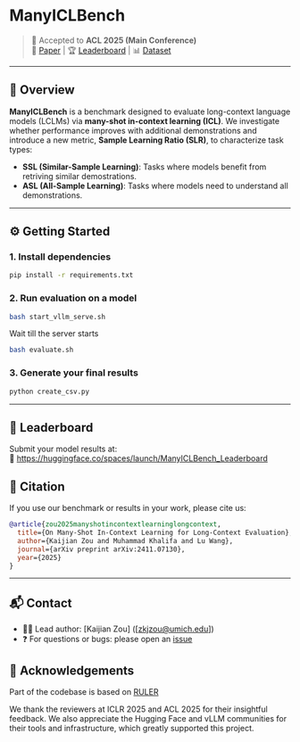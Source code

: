 # ManyICLBench

> 📄 Accepted to **ACL 2025 (Main Conference)**  
> 🔗 [Paper](https://arxiv.org/abs/2411.07130) | 🏆 [Leaderboard](https://huggingface.co/spaces/launch/ManyICLBench_Leaderboard) | 📊 [Dataset](https://huggingface.co/datasets/launch/ManyICLBench)

---

## 📌 Overview

**ManyICLBench** is a benchmark designed to evaluate long-context language models (LCLMs) via **many-shot in-context learning (ICL)**. We investigate whether performance improves with additional demonstrations and introduce a new metric, **Sample Learning Ratio (SLR)**, to characterize task types:

- **SSL (Similar-Sample Learning)**: Tasks where models benefit from retriving similar demostrations.
- **ASL (All-Sample Learning)**: Tasks where models need to understand all demonstrations.

---
## ⚙️ Getting Started

### 1. Install dependencies

```bash
pip install -r requirements.txt
```

### 2. Run evaluation on a model

```bash
bash start_vllm_serve.sh
```
Wait till the server starts
```bash
bash evaluate.sh
```

### 3. Generate your final results

```bash
python create_csv.py
```
---
## 🚀 Leaderboard

Submit your model results at:  
📍 https://huggingface.co/spaces/launch/ManyICLBench_Leaderboard

## 📑 Citation

If you use our benchmark or results in your work, please cite us:

```bibtex
@article{zou2025manyshotincontextlearninglongcontext,
  title={On Many-Shot In-Context Learning for Long-Context Evaluation}, 
  author={Kaijian Zou and Muhammad Khalifa and Lu Wang},
  journal={arXiv preprint arXiv:2411.07130},
  year={2025}
}
```
---

## 📬 Contact

- 🧑‍💻 Lead author: [Kaijian Zou] ([zkjzou@umich.edu])
- ❓ For questions or bugs: please open an [issue](https://github.com/launchnlp/ManyICLBench/issues)

## 🙏 Acknowledgements
Part of the codebase is based on [RULER](https://github.com/NVIDIA/RULER/tree/main)

We thank the reviewers at ICLR 2025 and ACL 2025 for their insightful feedback. We also appreciate the Hugging Face and vLLM communities for their tools and infrastructure, which greatly supported this project.